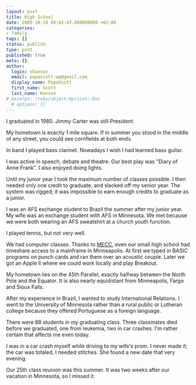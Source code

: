 ```yaml
---
layout: post
title: High School
date: 2005-10-18 08:02:47.000000000 +02:00
categories:
- family
tags: []
status: publish
type: post
published: true
meta: {}
author:
  login: shanson
  email: papascott-wp@gmail.com
  display_name: PapaScott
  first_name: Scott
  last_name: Hanson
# excerpt: !ruby/object:Hpricot::Doc
  # options: {}
---
```

<p>I graduated in 1980. Jimmy Carter was still President.</p>
<p>My hometown is exactly 1 mile square. If in summer you stood in the middle of any street, you could see cornfields at both ends.</p>
<p>In band I played bass clarinet. Nowadays I wish I had learned bass guitar.</p>
<p>I was active in speech, debate and theatre. Our best play was "Diary of Anne Frank". I also enjoyed doing lights. </p>
<p>Until my junior year I took the maximum number of classes possible. I then needed only one credit to graduate, and slacked off my senior year. The system was rigged; it was impossible to earn enough credits to graduate as a junior.</p>
<p>I was an AFS exchange student to Brazil the summer after my junior year. My wife was an exchange student with AFS in Minnesota. We met because we were both wearing an AFS sweatshirt at a church youth function.</p>
<p>I played tennis, but not very well.</p>
<p>We had computer classes. Thanks to <a href="http://ldt.stanford.edu/ldt1999/Students/kemery/esc/otCompanyFrame.htm" title="Minnesota Educational Computing Consortium">MECC</a>, even our small high school had timeshare access to a mainframe in Minneapolis. At first we typed in BASIC programs on punch cards and ran them over an acoustic couple. Later we got an Apple II where we could work locally and play Breakout.</p>
<p>My hometown lies on the 45th Parallel, exactly halfway between the North Pole and the Equator. It is also nearly equidistant from Minneapolis, Fargo and Sioux Falls.</p>
<p>After my experience in Brazil, I wanted to study International Relations. I went to the University of Minnesota rather than a rural public or Lutheran college because they offered Portuguese as a foreign language. </p>
<p>There were 88 students in my graduating class. Three classmates died before we graduated, one from leukemia, two in car crashes. I'm rather certain that affects me even today.</p>
<p>I was in a car crash myself while driving to my wife's prom. I never made it; the car was totaled, I needed stitches. She found a new date that very evening.</p>
<p>Our 25th class reunion was this summer. It was two weeks after our vacation in Minnesota, so I missed it.</p>

